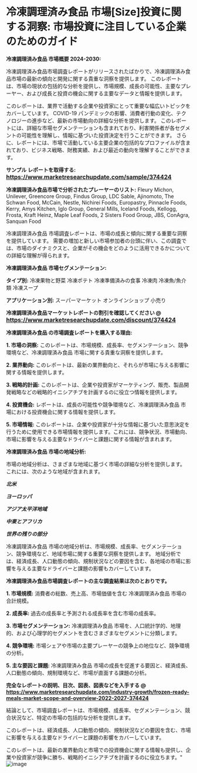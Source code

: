 # 冷凍調理済み食品 市場[Size]投資に関する洞察: 市場投資に注目している企業のためのガイド

<strong>冷凍調理済み食品 市場概要 2024-2030:</strong>

冷凍調理済み食品市場調査レポートがリリースされたばかりで、冷凍調理済み食品市場の最新の傾向と開発に関する貴重な洞察を提供します。 このレポートは、市場の現状の包括的な分析を提供し、市場規模、成長の可能性、主要なプレーヤー、および成長と投資の機会に関する主要なデータと情報を提供します。

このレポートは、業界で活動する企業や投資家にとって重要な幅広いトピックをカバーしています。 COVID-19 パンデミックの影響、消費者行動の変化、テクノロジーの進歩など、最新の市場動向の詳細な分析を提供します。 このレポートには、詳細な市場セグメンテーションも含まれており、利害関係者が各セグメントの可能性を理解し、情報に基づいた投資決定を行うことができます。 さらに、レポートには、市場で活動している主要企業の包括的なプロファイルが含まれており、ビジネス戦略、財務実績、および最近の動向を理解することができます。



<strong>サンプル レポートを取得する: <a href=https://www.marketresearchupdate.com/sample/374424><font size=3 color=#0000ff>https://www.marketresearchupdate.com/sample/374424</font></a></strong>



<strong>冷凍調理済み食品市場で分析されたプレーヤーのリスト:</strong>
Fleury Michon, Unilever, Greencore Group, Findus Group, LDC Sable, Ajinomoto, The Schwan Food, McCain, Nestle, Nichirei Foods, Europastry, Pinnacle Foods, Kerry, Amys Kitchen, Iglo Group, General Mills, Iceland Foods, Kellogg, Frosta, Kraft Heinz, Maple Leaf Foods, 2 Sisters Food Group, JBS, ConAgra, Sanquan Food

冷凍調理済み食品 市場調査レポートは、市場の成長と傾向に関する重要な洞察を提供しています。 需要の増加と新しい市場参加者の台頭に伴い、この調査では、市場のダイナミクスと、企業がその機会をどのように活用できるかについての詳細な理解が得られます。



<strong>冷凍調理済み食品 市場セグメンテーション:</strong>



<strong>タイプ別:</strong>
冷凍果物と野菜
冷凍ポテト
冷凍準備済みの食事
冷凍肉
冷凍魚/魚介類
冷凍スープ



<strong>アプリケーション別:</strong>
スーパーマーケット
オンラインショップ
小売り



<strong>冷凍調理済み食品マーケットレポートの割引を確認してください @ <a href=https://www.marketresearchupdate.com/discount/374424><font size=3 color=#0000ff>https://www.marketresearchupdate.com/discount/374424</font></a></strong>



<strong>冷凍調理済み食品 の市場調査レポートを購入する理由:</strong>



<strong>1. 市場の洞察:</strong> このレポートは、市場規模、成長率、セグメンテーション、競争環境など、冷凍調理済み食品 市場に関する貴重な洞察を提供します。



<strong>2. 業界動向:</strong> このレポートは、最新の業界動向と、それらが市場に与える影響に関する情報を提供します。



<strong>3. 戦略的計画:</strong> このレポートは、企業や投資家がマーケティング、販売、製品開発戦略などの戦略的イニシアチブを計画するのに役立つ情報を提供します。



<strong>4. 投資機会:</strong> レポートは、成長の可能性や競争環境など、冷凍調理済み食品 市場における投資機会に関する情報を提供します。



<strong>5. 市場情報:</strong> このレポートは、企業や投資家が十分な情報に基づいた意思決定を行うために使用できる市場情報を提供します。これには、競争状況、市場動向、市場に影響を与える主要なドライバーと課題に関する情報が含まれます。



<strong>冷凍調理済み食品 市場の地域分析:</strong>

市場の地域分析は、さまざまな地域に基づく市場の詳細な分析を提供します。 これには、次のような地域が含まれます。

<em>

<strong>北米</strong></em>
<em>

<strong>ヨーロッパ</strong></em>
<em>

<strong>アジア太平洋地域</strong></em>
<em>

<strong>中東とアフリカ</strong></em>
<em>

<strong>世界の残りの部分</strong></em>

冷凍調理済み食品 市場の地域分析は、市場規模、成長率、セグメンテーション、競争環境など、地域市場に関する重要な洞察を提供します。 地域分析では、経済成長、人口動態の傾向、規制状況などの要因を含む、各地域の市場に影響を与える主要なドライバーと課題の影響もカバーしています。



<strong>冷凍調理済み食品市場調査レポートの主な調査結果は次のとおりです。</strong>



<strong>1. 市場規模:</strong> 消費者の総数、売上高、市場価値を含む 冷凍調理済み食品 市場の合計規模。



<strong>2. 成長率:</strong> 過去の成長率と予測される成長率を含む市場の成長率。



<strong>3. 市場セグメンテーション:</strong> 冷凍調理済み食品 市場を、人口統計学的、地理的、および心理学的セグメントを含むさまざまなセグメントに分類します。



<strong>4. 競争環境:</strong> 市場シェアや市場の主要プレーヤーの競争上の地位など、競争環境の分析。



<strong>5. 主な要因と課題:</strong> 冷凍調理済み食品 市場の成長を促進する要因と、経済成長、人口動態の傾向、規制環境など、市場が直面する課題の分析。



<strong><b>完全なレポートの説明、目次、図表、図表などを入手する @ <a href=https://www.marketresearchupdate.com/industry-growth/frozen-ready-meals-market-scope-and-overview-2022-2027-374424>https://www.marketresearchupdate.com/industry-growth/frozen-ready-meals-market-scope-and-overview-2022-2027-374424</a></b></strong>

結論として、市場調査レポートは、市場規模、成長率、セグメンテーション、競合状況など、特定の市場の包括的な分析を提供します。

このレポートは、経済成長、人口動態の傾向、規制状況などの要因を含む、市場に影響を与える主要なドライバーと課題の影響をカバーしています。

このレポートは、最新の業界動向と市場での投資機会に関する情報も提供し、企業や投資家が競争に勝ち、戦略的イニシアチブを計画するのに役立ちます。"
![image](https://github.com/renukap7961/renukap7961/assets/163852544/f931d38c-1fe7-4a83-82f4-618777cd840b)
